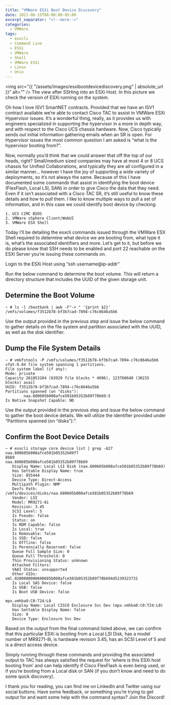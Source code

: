 ```yaml
---
title: "VMWare ESXi Boot Device Discovery"
date: 2021-06-15T08:00:00-05:00
excerpt_separator: "<!--more-->"
categories:
  - VMWare
tags:
  - esxcli
  - Command Line
  - ESXi
  - VMWare
  - Shell
  - VMWare ESXi
  - Linux
  - Unix
---
```


<head>
    <script async src="https://pagead2.googlesyndication.com/pagead/js/adsbygoogle.js?client=ca-pub-7351461893377144"
     crossorigin="anonymous">
     </script>
</head>

<span class="image fit"><img src="{{ "/assets/images/esxibootdevicediscovery.png" | absolute_url }}" alt="" /></span>
The view after SSHing into an ESXi Host. In this picture we check the version of ESXi running on the system.

Oh how I love ISV1 SmartNET contracts. Provided that we have an ISV1 contract available we’re able to contact Cisco TAC to assist in VMWare ESXi Hypervisor issues. It’s a wonderful thing, really, as it provides us with engineers specialized in supporting the hypervisor in a more in depth way, and with respect to the Cisco UCS chassis hardware. Now, Cisco typically sends out initial information gathering emails when an SR is open. For Hypervisor issues the most common question I am asked is “what is the hypervisor booting from?”.

<!--more-->

Now, normally you’d think that we could answer that off the top of our heads, right? Small/medium sized companies may have at most 4 or 8 UCS chassis for Unified Collaborations, and typically they are all configured in a similar manner… however I have the joy of supporting a wide variety of deployments, so it’s not always the same. Because of this I have documented some commands that assist in identifying the boot device (FlexFlash, Local LSI, SAN) in order to give Cisco the data that they need. Even if it isn’t associated with a Cisco TAC SR, it’s still useful to know these details and how to pull them. I like to know multiple ways to pull a set of information, and in this case we could identify boot device by checking:

```text
1. UCS CIMC BIOS
2. VMWare vSphere Client/WebUI
3. VMWare ESX Shell
```

Today I’ll be detailing the esxcli commands issued through the VMWare ESX Shell required to determine what device we are booting from, what type it is, what’s the associated identifiers and more. Let’s get to it, but before we do please know that SSH needs to be enabled and port 22 reachable on the ESXi Server you’re issuing these commands on.

Login to the ESXi Host using “ssh username@ip-addr”

Run the below command to determine the boot volume. This will return a directory structure that includes the UUID of the given storage unit.

## Determine the Boot Volume

```text
~ # ls -l /bootbank | awk -F"-> " '{print $2}'
/vmfs/volumes/f3512b78-bf3b7cad-7894-c76c8646a5b6
```

Use the output provided in the previous step and issue the below command to gather details on the file system and partition associated with the UUID, as well as the disk identifier.

## Dump the File System Details

```text
~ # vmkfstools -P /vmfs/volumes/f3512b78-bf3b7cad-7894-c76c8646a5b6
vfat-0.04 file system spanning 1 partitions.
File system label (if any):
Mode: private
Capacity 261853184 (63929 file blocks * 4096), 123760640 (30215 blocks) avail
UUID: f3512b78-bf3b7cad-7894-c76c8646a5b6
Partitions spanned (on "disks"):
        naa.600605b008afce501b05352b89f78b69:5
Is Native Snapshot Capable: NO
```

Use the output provided in the previous step and issue the below command to gather the boot device details. We will utilize the identifier provided under “Partitions spanned (on “disks”):”.

## Confirm the Boot Device Details

```text
~ # esxcli storage core device list | grep -A27 naa.600605b008afce501b05352b89f7
8b69
naa.600605b008afce501b05352b89f78b69
   Display Name: Local LSI Disk (naa.600605b008afce501b05352b89f78b69)
   Has Settable Display Name: true
   Size: 855444
   Device Type: Direct-Access
   Multipath Plugin: NMP
   Devfs Path: /vmfs/devices/disks/naa.600605b008afce501b05352b89f78b69
   Vendor: LSI
   Model: MR9271-8i
   Revision: 3.45
   SCSI Level: 5
   Is Pseudo: false
   Status: on
   Is RDM Capable: false
   Is Local: true
   Is Removable: false
   Is SSD: false
   Is Offline: false
   Is Perennially Reserved: false
   Queue Full Sample Size: 0
   Queue Full Threshold: 0
   Thin Provisioning Status: unknown
   Attached Filters:
   VAAI Status: unsupported
   Other UIDs: vml.0200000000600605b008afce501b05352b89f78b694d5239323731
   Is Local SAS Device: false
   Is USB: false
   Is Boot USB Device: false

mpx.vmhba0:C0:T24:L0
   Display Name: Local CISCO Enclosure Svc Dev (mpx.vmhba0:C0:T24:L0)
   Has Settable Display Name: false
   Size: 0
   Device Type: Enclosure Svc Dev
```

Based on the output from the final command listed above, we can confirm that this particular ESXi is booting from a Local LSI Disk, has a model number of MR9271-8i, is hardware revision 3.45, has an SCSI Level of 5 and is a direct access device.

Simply running through these commands and providing the associated output to TAC has always satisfied the request for ‘where is this ESXi host booting from’ and can help identify if Cisco FlexFlash is even being used, or if you’re booting from a Local disk or SAN (if you don’t know and need to do some quick discovery).

I thank you for reading, you can find me on LinkedIn and Twitter using our social buttons. Have some feedback, or something you’re trying to get output for and want some help with the command syntax? Join the Discord!
